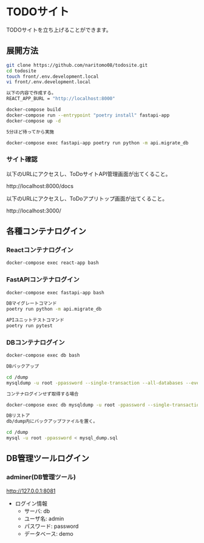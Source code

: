 # TODOサイト

TODOサイトを立ち上げることができます。

## 展開方法

```bash
git clone https://github.com/naritomo08/todosite.git
cd todosite
touch front/.env.development.local
vi front/.env.development.local

以下の内容で作成する。
REACT_APP_BURL = "http://localhost:8000"

docker-compose build
docker-compose run --entrypoint "poetry install" fastapi-app
docker-compose up -d

5分ほど待ってから実施

docker-compose exec fastapi-app poetry run python -m api.migrate_db
```

### サイト確認

以下のURLにアクセスし、ToDoサイトAPI管理画面が出てくること。

http://localhost:8000/docs

以下のURLにアクセスし、ToDoアプリトップ画面が出てくること。

http://localhost:3000/

## 各種コンテナログイン

### Reactコンテナログイン

```bash
docker-compose exec react-app bash
```

### FastAPIコンテナログイン

```bash
docker-compose exec fastapi-app bash

DBマイグレートコマンド
poetry run python -m api.migrate_db

APIユニットテストコマンド
poetry run pytest
```

### DBコンテナログイン

```bash
docker-compose exec db bash

DBバックアップ

cd /dump
mysqldump -u root -ppassword --single-transaction --all-databases --events > mysql_dump.sql

コンテナログインせず取得する場合

docker-compose exec db mysqldump -u root -ppassword --single-transaction --all-databases --events > mysql_dump.sql

DBリストア
db/dump内にバックアップファイルを置く。

cd /dump
mysql -u root -ppassword < mysql_dump.sql
```

## DB管理ツールログイン

### adminer(DB管理ツール)

http://127.0.0.1:8081

* ログイン情報
  - サーバ: db
  - ユーザ名: admin
  - パスワード: password
  - データベース: demo